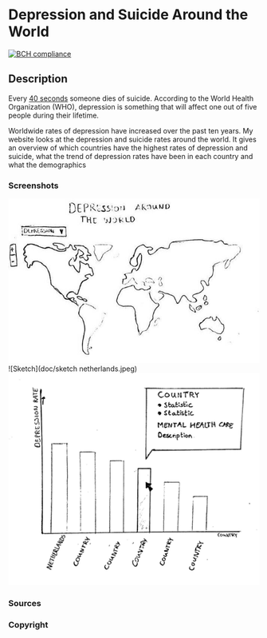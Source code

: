 # Depression and Suicide Around the World

[![BCH compliance](https://bettercodehub.com/edge/badge/ElineJ/programmeerproject)](https://bettercodehub.com)

## Description

Every [40 seconds](http://www.who.int/mental_health/suicide-prevention/en/) someone dies of suicide. According to the World Health Organization (WHO), depression is something that will affect one out of five people during their lifetime.

Worldwide rates of depression have increased over the past ten years. My website looks at the depression and suicide rates around the world. It gives an overview of which countries have the highest rates of depression and suicide, what the trend of depression rates have been in each country and what the demographics

### Screenshots

![Sketch](doc/sketch-world-map.jpg)![Sketch](doc/sketch netherlands.jpeg)![Sketch](doc/sketch-bar-chart.jpeg)



### Sources



### Copyright
